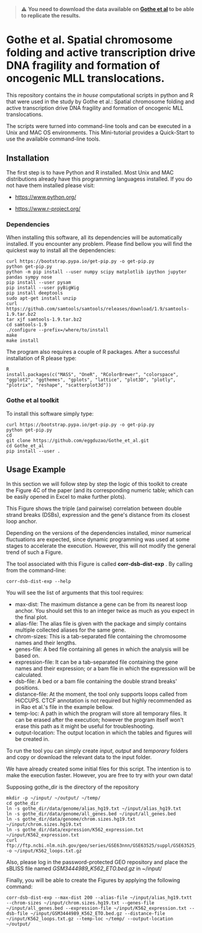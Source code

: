 #
#
>
> :warning: **You need to download the data available on [Gothe et al](https://www.sciencedirect.com/science/article/pii/S1097276519303879) to be able to replicate the results.**
>
#
#

# **Gothe et al. Spatial chromosome folding and active transcription drive DNA fragility and formation of oncogenic MLL translocations.**

This repository contains the *in house* computational scripts in python and R that were used in the study by Gothe et al.:
Spatial chromosome folding and active transcription drive DNA fragility and formation of oncogenic MLL translocations.

The scripts were turned into command-line tools and can be executed in a Unix and MAC OS environments.
This Mini-tutorial provides a Quick-Start to use the available command-line tools.

## Installation

The first step is to have Python and R installed. Most Unix and MAC distributions already have this
programming languagess installed. If you do not have them installed please visit:

- https://www.python.org/

- https://www.r-project.org/

### Dependencies

When installing this software, all its dependencies will be automatically installed.
If you encounter any problem. Please find bellow you will find the quickest way to install all the dependencies:

```
curl https://bootstrap.pypa.io/get-pip.py -o get-pip.py
python get-pip.py
python -m pip install --user numpy scipy matplotlib ipython jupyter pandas sympy nose
pip install --user pysam
pip install --user pyBigWig
pip install deeptools
sudo apt-get install unzip
curl https://github.com/samtools/samtools/releases/download/1.9/samtools-1.9.tar.bz2
tar xjf samtools-1.9.tar.bz2
cd samtools-1.9
./configure --prefix=/where/to/install
make
make install
```

The program also requires a couple of R packages. After a successful installation of R please type:

```
R
install.packages(c("MASS", "OneR", "RColorBrewer", "colorspace", "ggplot2", "ggthemes", "gplots", "lattice", "plot3D", "plotly", "plotrix", "reshape", "scatterplot3d"))
```

### Gothe et al toolkit

To install this software simply type:

```
curl https://bootstrap.pypa.io/get-pip.py -o get-pip.py
python get-pip.py
cd
git clone https://github.com/eggduzao/Gothe_et_al.git
cd Gothe_et_al
pip install --user .
```

## Usage Example

In this section we will follow step by step the logic of this toolkit to
create the Figure 4C of the paper (and its corresponding numeric table; which can be easily
opened in Excel to make further plots).

This Figure shows the triple (and pairwise) correlation between double strand breaks (DSBs),
expression and the gene's distance from its closest loop anchor.

Depending on the versions of the dependencies installed,
minor numerical fluctuations are expected, since dynamic programming was used at some stages to
accelerate the execution. However, this will not modify the general trend of such a Figure.

The tool associated with this Figure is called **corr-dsb-dist-exp** . By calling from the command-line:

```
corr-dsb-dist-exp --help
```

You will see the list of arguments that this tool requires:

- max-dist: The maximum distance a gene can be from its nearest loop anchor. You should set this to an integer twice as much as you expect in the final plot.
- alias-file: The alias file is given with the package and simply contains multiple collected aliases for the same gene.
- chrom-sizes: This is a tab-separated file containing the chromosome names and their lengths.
- genes-file: A bed file containing all genes in which the analysis will be based on.
- expression-file: It can be a tab-separated file containing the gene names and their expression; or a bam file in which the expression will be calculated.
- dsb-file: A bed or a bam file containing the double strand breaks' positions.
- distance-file: At the moment, the tool only supports loops called from HiCCUPS. CTCF annotation is not required but highly recommended as in Rao et al.'s file in the example bellow.
- temp-loc: A path in which the program will store all temporary files. It can be erased after the execution; however the program itself won't erase this path as it might be useful for troubleshooting.
- output-location: The output location in which the tables and figures will be created in.

To run the tool you can simply create *input*, *output* and *temporary* folders and
copy or download the relevant data to the input folder.

We have already created some initial files for this script. The intention is to
make the execution faster. However, you are free to try with your own data!

Supposing gothe_dir is the directory of the repository

```
mkdir -p ~/input/ ~/output/ ~/temp/
cd gothe_dir
ln -s gothe_dir/data/genome/alias_hg19.txt ~/input/alias_hg19.txt
ln -s gothe_dir/data/genome/all_genes.bed ~/input/all_genes.bed
ln -s gothe_dir/data/genome/chrom.sizes.hg19.txt ~/input/chrom.sizes.hg19.txt
ln -s gothe_dir/data/expression/K562_expression.txt ~/input/K562_expression.txt
curl ftp://ftp.ncbi.nlm.nih.gov/geo/series/GSE63nnn/GSE63525/suppl/GSE63525_K562_HiCCUPS_looplist_with_motifs.txt.gz -o ~/input/K562_loops.txt.gz
```

Also, please log in the password-protected GEO repository and place the sBLISS file named *GSM3444989_K562_ETO.bed.gz* in ~/input/

Finally, you will be able to create the Figures by applying the following command:

```
corr-dsb-dist-exp --max-dist 200 --alias-file ~/input/alias_hg19.txtt --chrom-sizes ~/input/chrom.sizes.hg19.txt --genes-file ~/input/all_genes.bed --expression-file ~/input/K562_expression.txt --dsb-file ~/input/GSM3444989_K562_ETO.bed.gz --distance-file ~/input/K562_loops.txt.gz --temp-loc ~/temp/ --output-location ~/output/
```

